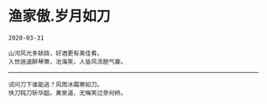 # 渔家傲.岁月如刀
```
2020-03-31
```
```
山河风光多妖娆，好酒更有美佳肴。
入世逍遥醉琴箫，沧海笑，人皆风流胆气豪。
```
---
```
试问刀下谁能逃？风雨冰霜寒如刀。
快刀钝刀斩华韶。黄泉道，无悔笑过奈何桥。
```
